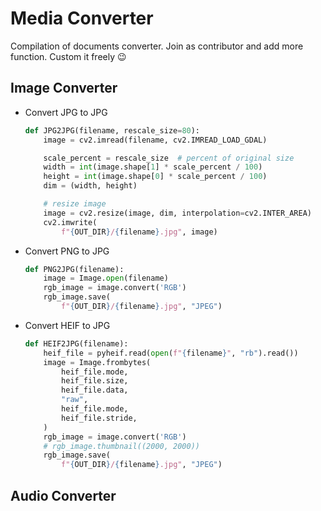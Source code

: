 # Media Converter

Compilation of documents converter. Join as contributor and add more function. Custom it freely :wink:

## Image Converter

- Convert JPG to JPG

  ```python
  def JPG2JPG(filename, rescale_size=80):
      image = cv2.imread(filename, cv2.IMREAD_LOAD_GDAL)

      scale_percent = rescale_size  # percent of original size
      width = int(image.shape[1] * scale_percent / 100)
      height = int(image.shape[0] * scale_percent / 100)
      dim = (width, height)

      # resize image
      image = cv2.resize(image, dim, interpolation=cv2.INTER_AREA)
      cv2.imwrite(
          f"{OUT_DIR}/{filename}.jpg", image)
  ```

- Convert PNG to JPG

  ```python
  def PNG2JPG(filename):
      image = Image.open(filename)
      rgb_image = image.convert('RGB')
      rgb_image.save(
          f"{OUT_DIR}/{filename}.jpg", "JPEG")
  ```

- Convert HEIF to JPG

  ```python
  def HEIF2JPG(filename):
      heif_file = pyheif.read(open(f"{filename}", "rb").read())
      image = Image.frombytes(
          heif_file.mode,
          heif_file.size,
          heif_file.data,
          "raw",
          heif_file.mode,
          heif_file.stride,
      )
      rgb_image = image.convert('RGB')
      # rgb_image.thumbnail((2000, 2000))
      rgb_image.save(
          f"{OUT_DIR}/{filename}.jpg", "JPEG")
  ```

## Audio Converter
